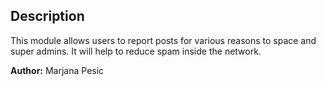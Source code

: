 ## Description

This module allows users to report posts for various reasons to space and super admins. It will help to reduce spam inside the network.

__Author:__ Marjana Pesic  